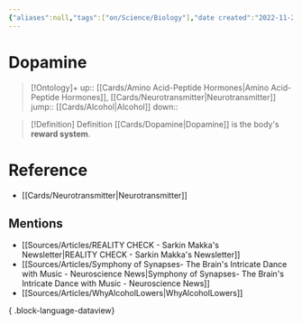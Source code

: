 ```yaml
---
{"aliases":null,"tags":["on/Science/Biology"],"date created":"2022-11-28 Mon","edited":"2023-04-06 Thu","dg-publish":true,"permalink":"/cards/dopamine/","dgPassFrontmatter":true}
---
```


# Dopamine

> [!Ontology]+
> up:: [[Cards/Amino Acid-Peptide Hormones\|Amino Acid-Peptide Hormones]], [[Cards/Neurotransmitter\|Neurotransmitter]]
> jump:: [[Cards/Alcohol\|Alcohol]]
> down:: 

> [!Definition] Definition
> [[Cards/Dopamine\|Dopamine]] is the body's **reward system**.

# Reference

- [[Cards/Neurotransmitter\|Neurotransmitter]]

## Mentions

- [[Sources/Articles/REALITY CHECK - Sarkin Makka's Newsletter\|REALITY CHECK - Sarkin Makka's Newsletter]]
- [[Sources/Articles/Symphony of Synapses- The Brain's Intricate Dance with Music - Neuroscience News\|Symphony of Synapses- The Brain's Intricate Dance with Music - Neuroscience News]]
- [[Sources/Articles/WhyAlcoholLowers\|WhyAlcoholLowers]]

{ .block-language-dataview}